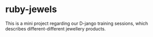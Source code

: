 # ruby-jewels
This is a mini project regarding our D-jango training sessions, which describes different-different jewellery products.
